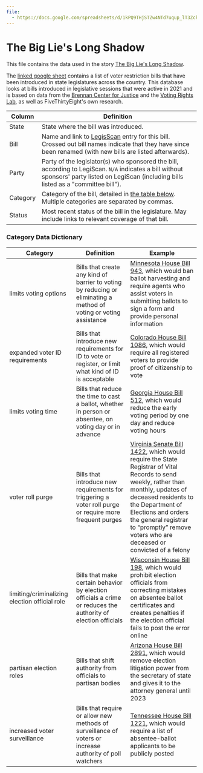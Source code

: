 ```yaml
---
file:
  - https://docs.google.com/spreadsheets/d/1kPQ9THjSTZw4NTd7uqup_lT3ZckfYcPPNycxGmNszcU/edit?usp=sharing
---
```


# The Big Lie's Long Shadow

This file contains the data used in the story [The Big Lie's Long Shadow](https://fivethirtyeight.com/features/the-big-lies-long-shadow/).

The [linked google sheet](https://docs.google.com/spreadsheets/d/1kPQ9THjSTZw4NTd7uqup_lT3ZckfYcPPNycxGmNszcU/edit?usp=sharing) contains a list of voter restriction bills that have been introduced in state legislatures across the country. This database looks at bills introduced in legislative sessions that were active in 2021 and is based on data from the [Brennan Center for Justice](https://www.brennancenter.org/) and the [Voting Rights Lab](https://votingrightslab.org/), as well as FiveThirtyEight's own research.

Column | Definition
--- | ---
State | State where the bill was introduced.
Bill | Name and link to [LegisScan](https://legiscan.com/) entry for this bill. Crossed out bill names indicate that they have since been renamed (with new bills are listed afterwards).
Party | Party of the legislator(s) who sponsored the bill, according to LegiScan. `N/A` indicates a bill without sponsors' party listed on LegiScan (including bills listed as a "committee bill").
Category | Category of the bill, detailed in [the table below](#category-data-dictionary). Multiple categories are separated by commas.
Status | Most recent status of the bill in the legislature. May include links to relevant coverage of that bill.

### Category Data Dictionary
Category | Definition | Example
--- | --- | ---
limits voting options | Bills that create any kind of barrier to voting by reducing or eliminating a method of voting or voting assistance | [Minnesota House Bill 943](https://legiscan.com/MN/bill/HF943/2021), which would ban ballot harvesting and require agents who assist voters in submitting ballots to sign a form and provide personal information
expanded voter ID requirements | Bills that introduce new requirements for ID to vote or register, or limit what kind of ID is acceptable | [Colorado House Bill 1086](https://legiscan.com/CO/text/HB1086/id/2294598), which would require all registered voters to provide proof of citizenship to vote
limits voting time | Bills that reduce the time to cast a ballot, whether in person or absentee, on voting day or in advance | [Georgia House Bill 512](https://legiscan.com/GA/bill/HB512/2021), which would reduce the early voting period by one day and reduce voting hours
voter roll purge | Bills that introduce new requirements for triggering a voter roll purge or require more frequent purges | [Virginia Senate Bill 1422](https://legiscan.com/VA/bill/SB1422/2021), which would require the State Registrar of Vital Records to send weekly, rather than monthly, updates of deceased residents to the Department of Elections and orders the general registrar to “promptly” remove voters who are deceased or convicted of a felony
limiting/criminalizing election official role | Bills that make certain behavior by election officials a crime or reduces the authority of election officials | [Wisconsin House Bill 198](https://legiscan.com/WI/text/AB198/id/2347768), which would prohibit election officials from correcting mistakes on absentee ballot certificates and creates penalties if the election official fails to post the error online
partisan election roles | Bills that shift authority from officials to partisan bodies | [Arizona House Bill 2891](https://legiscan.com/AZ/bill/HB2891/2021), which would remove election litigation power from the secretary of state and gives it to the attorney general until 2023
increased voter surveillance | Bills that require or allow new methods of surveillance of voters or increase authority of poll watchers | [Tennessee House Bill 1221](https://legiscan.com/TN/bill/HB1221/2021), which would require a list of absentee-ballot applicants to be publicly posted
